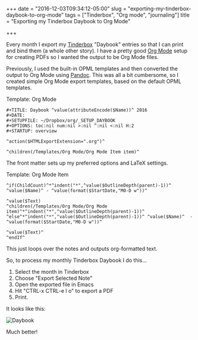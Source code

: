 +++
date = "2016-12-03T09:34:12-05:00"
slug = "exporting-my-tinderbox-daybook-to-org-mode"
tags = ["Tinderbox", "Org mode", "journaling"]
title = "Exporting my Tinderbox Daybook to Org Mode"

+++

Every month I export my [Tinderbox](http://www.eastgate.com/Tinderbox/)
"Daybook" entries so that I can print and bind them (a whole other story). I
have a pretty good [Org Mode](http://orgmode.org) setup for creating PDFs so I
wanted the output to be Org Mode files. 

Previously, I used the built-in OPML templates and then converted the output to
Org Mode using [Pandoc](http://pandoc.org). This was all a bit cumbersome, so I
created simple Org Mode export templates, based on the default OPML templates.

Template: Org Mode

```
#+TITLE: Daybook ^value(attributeEncode($Name))^ 2016
#+DATE: 
#+SETUPFILE: ~/Dropbox/org/_SETUP_DAYBOOK
#+OPTIONS: toc:nil num:nil >:nil ^:nil <:nil H:2
#+STARTUP: overview

^action($HTMLExportExtension=".org")^

^children(/Templates/Org Mode/Org Mode Item item)^
```

The front matter sets up my preferred options and LaTeX settings.

Template: Org Mode Item

```
^if(ChildCount)^*^indent("*",^value($OutlineDepth(parent)-1))^ ^value($Name)^ - ^value(format($StartDate,"M0-D w"))^

^value($Text)
^children(/Templates/Org Mode/Org Mode item)^*^indent("*",^value($OutlineDepth(parent)-1))^
^else^*^indent("*",^value($OutlineDepth(parent)-1))^ ^value($Name)^  - ^value(format($StartDate,"M0-D w"))^

^value($Text)^
^endIf^
```

This just loops over the notes and outputs org-formatted text.

So, to process my monthly Tinderbox Daybook I do this...

1. Select the month in Tinderbox
1. Choose "Export Selected Note"
1. Open the exported file in Emacs
1. Hit "CTRL-x CTRL-e l o" to export a PDF
1. Print.

It looks like this:

![Daybook](/img/2016/daybook-export.jpg)

Much better!
